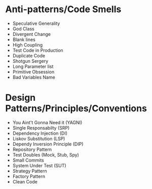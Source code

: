 # Anti-patterns/Code Smells

 - Speculative Generality
 - God Class
 - Divergent Change
 - Blank lines
 - High Coupling
 - Test Code in Production
 - Duplicate Code
 - Shotgun Sergery
 - Long Parameter list
 - Primitive Obsession
 - Bad Variables Name


# Design Patterns/Principles/Conventions

- You Aint't Gonna Need it (YAGNI)
- Single Responsabilty (SRP)
- Dependency Injection (DI)
- Liskov Substitution (LSP)
- Dependy Inversion Principle (DIP)
- Repository Pattern
- Test Doubles (Mock, Stub, Spy)
- Small Commits
- System Under Test (SUT)
- Strategy Pattern
- Factory Pattern
- Clean Code
